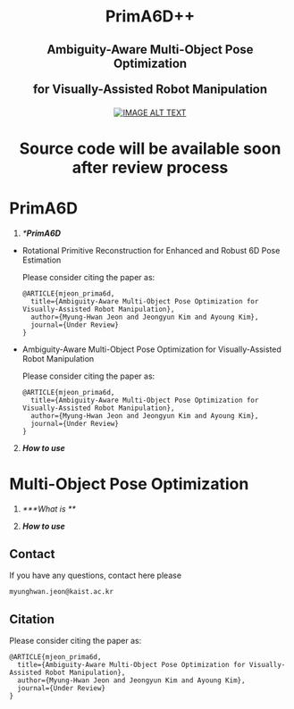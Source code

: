 <h1 align="center">
  PrimA6D++
</h1>

<h2 align="center">
  Ambiguity-Aware Multi-Object Pose Optimization  
  
  for Visually-Assisted Robot Manipulation
</h2>

<div align="center">
  <a href="https://youtu.be/akbI61jUJgY"><img src="https://img.youtube.com/vi/akbI61jUJgY/0.jpg" alt="IMAGE ALT TEXT"></a>
</div>

<h1 align="center">
  Source code will be available soon after review process
</h1>

# PrimA6D
 1. _***PrimA6D**_
  - Rotational Primitive Reconstruction for Enhanced and Robust 6D Pose Estimation


    Please consider citing the paper as:
    ```
    @ARTICLE{mjeon_prima6d,
      title={Ambiguity-Aware Multi-Object Pose Optimization for Visually-Assisted Robot Manipulation},
      author={Myung-Hwan Jeon and Jeongyun Kim and Ayoung Kim},
      journal={Under Review}
    }
    ```

  - Ambiguity-Aware Multi-Object Pose Optimization for Visually-Assisted Robot Manipulation

    Please consider citing the paper as:
    ```
    @ARTICLE{mjeon_prima6d,
      title={Ambiguity-Aware Multi-Object Pose Optimization for Visually-Assisted Robot Manipulation},
      author={Myung-Hwan Jeon and Jeongyun Kim and Ayoung Kim},
      journal={Under Review}
    }
    ```
  
 2. _***How to use***_

# Multi-Object Pose Optimization
 1. _***What is **_ 

 2. _***How to use***_


## Contact
If you have any questions, contact here please
```
myunghwan.jeon@kaist.ac.kr
```

## Citation
Please consider citing the paper as:
```
@ARTICLE{mjeon_prima6d,
  title={Ambiguity-Aware Multi-Object Pose Optimization for Visually-Assisted Robot Manipulation},
  author={Myung-Hwan Jeon and Jeongyun Kim and Ayoung Kim},
  journal={Under Review}
}
```
